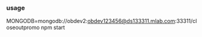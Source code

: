
### usage ###

MONGODB=mongodb://obdev2:obdev123456@ds133311.mlab.com:33311/closeoutpromo npm start
